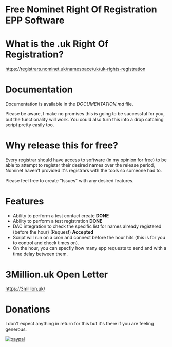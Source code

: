 # Free Nominet Right Of Registration EPP Software

# What is the .uk Right Of Registration?
https://registrars.nominet.uk/namespace/uk/uk-rights-registration

# Documentation

Documentation is available in the *DOCUMENTATION.md* file.

Please be aware, I make no promises this is going to be successful for you, but the functionality will work. You could also turn this into a drop catching script pretty easily too.

# Why release this for free?

Every registrar should have access to software (in my opinion for free) to be able to attempt to register their desired names over the release period, Nominet haven't provided it's registrars with the tools so someone had to.

Please feel free to create "Issues" with any desired features.

# Features
- Ability to perform a test contact create **DONE**
- Ability to perform a test registration **DONE**
- DAC integration to check the specific list for names already registered (before the hour) (Request) **Accepted**
- Script will run on a cron and connect before the hour hits (this is for you to control and check times on).
- On the hour, you can specfiy how many epp requests to send and with a time delay between them.

# 3Million.uk Open Letter

https://3million.uk/

# Donations

I don't expect anything in return for this but it's there if you are feeling generous.

[![paypal](https://www.paypalobjects.com/en_US/i/btn/btn_donateCC_LG.gif)](https://www.paypal.com/cgi-bin/webscr?cmd=_s-xclick&hosted_button_id=JF2S3KHUKKU5A)